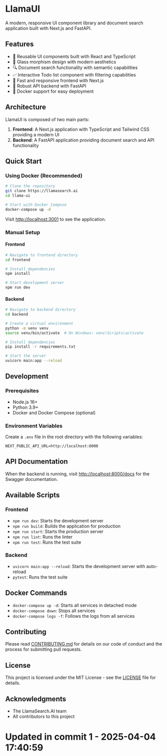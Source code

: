 # LlamaUI

A modern, responsive UI component library and document search application built with Next.js and FastAPI.

## Features

- 🧩 Reusable UI components built with React and TypeScript
- 🌟 Glass morphism design with modern aesthetics
- 🔍 Document search functionality with semantic capabilities
- ✅ Interactive Todo list component with filtering capabilities
- 🚀 Fast and responsive frontend with Next.js
- 🐍 Robust API backend with FastAPI
- 🐳 Docker support for easy deployment

## Architecture

LlamaUI is composed of two main parts:

1. **Frontend**: A Next.js application with TypeScript and Tailwind CSS providing a modern UI
2. **Backend**: A FastAPI application providing document search and API functionality

## Quick Start

### Using Docker (Recommended)

```bash
# Clone the repository
git clone https://llamasearch.ai
cd llama-ui

# Start with Docker Compose
docker-compose up -d
```

Visit [http://localhost:3001](http://localhost:3001) to see the application.

### Manual Setup

#### Frontend

```bash
# Navigate to frontend directory
cd frontend

# Install dependencies
npm install

# Start development server
npm run dev
```

#### Backend

```bash
# Navigate to backend directory
cd backend

# Create a virtual environment
python -m venv venv
source venv/bin/activate  # On Windows: venv\Scripts\activate

# Install dependencies
pip install -r requirements.txt

# Start the server
uvicorn main:app --reload
```

## Development

### Prerequisites

- Node.js 16+
- Python 3.9+
- Docker and Docker Compose (optional)

### Environment Variables

Create a `.env` file in the root directory with the following variables:

```
NEXT_PUBLIC_API_URL=http://localhost:8000
```

## API Documentation

When the backend is running, visit [http://localhost:8000/docs](http://localhost:8000/docs) for the Swagger documentation.

## Available Scripts

### Frontend

- `npm run dev`: Starts the development server
- `npm run build`: Builds the application for production
- `npm run start`: Starts the production server
- `npm run lint`: Runs the linter
- `npm run test`: Runs the test suite

### Backend

- `uvicorn main:app --reload`: Starts the development server with auto-reload
- `pytest`: Runs the test suite

## Docker Commands

- `docker-compose up -d`: Starts all services in detached mode
- `docker-compose down`: Stops all services
- `docker-compose logs -f`: Follows the logs from all services

## Contributing

Please read [CONTRIBUTING.md](CONTRIBUTING.md) for details on our code of conduct and the process for submitting pull requests.

## License

This project is licensed under the MIT License - see the [LICENSE](LICENSE) file for details.

## Acknowledgments

- The LlamaSearch.AI team
- All contributors to this project 
# Updated in commit 1 - 2025-04-04 17:40:59
